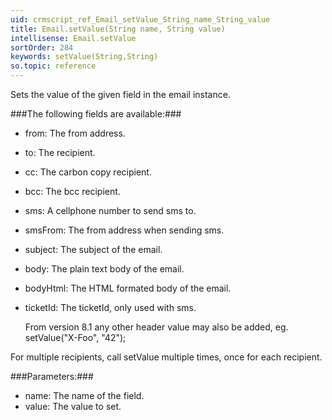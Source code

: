 ```yaml
---
uid: crmscript_ref_Email_setValue_String_name_String_value
title: Email.setValue(String name, String value)
intellisense: Email.setValue
sortOrder: 284
keywords: setValue(String,String)
so.topic: reference
---
```


Sets the value of the given field in the email instance.



###The following fields are available:###


 - from: The from address.
 - to: The recipient.
 - cc: The carbon copy recipient.
 - bcc: The bcc recipient.
 - sms: A cellphone number to send sms to.
 - smsFrom: The from address when sending sms.
 - subject: The subject of the email.
 - body: The plain text body of the email.
 - bodyHtml: The HTML formated body of the email.
 - ticketId: The ticketId, only used with sms.



    From version 8.1 any other header value may also be added, eg. setValue("X-Foo", "42");
    

For multiple recipients, call setValue multiple times, once for each recipient.



###Parameters:###


 - name: The name of the field.
 - value: The value to set.


